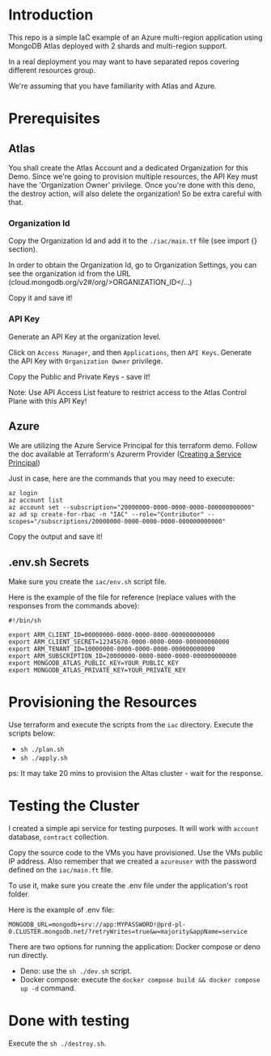 # Introduction

This repo is a simple IaC example of an Azure multi-region application using MongoDB Atlas deployed with 2 shards and multi-region support.

In a real deployment you may want to have separated repos covering different resources group.

We're assuming that you have familiarity with Atlas and Azure.

# Prerequisites

## Atlas

You shall create the Atlas Account and a dedicated Organization for this Demo. 
Since we're going to provision multiple resources, the API Key must have the 'Organization Owner' privilege.
Once you're done with this deno, the destroy action, will also delete the organization! So be extra careful with that.

### Organization Id

Copy the Organization Id and add it to the `./iac/main.tf` file (see import {} section).

In order to obtain the Organization Id, go to Organization Settings, you can see the organization id from the URL (cloud.mongodb.org/v2#/org/&gt;ORGANIZATION_ID&lt;/...)

Copy it and save it!

### API Key

Generate an API Key at the organization level.

Click on `Access Manager`, and then `Applications`, then `API Keys`. Generate the API Key with `Organization Owner` privilege.

Copy the Public and Private Keys - save it!

Note: Use API Access List feature to restrict access to the Atlas Control Plane with this API Key!

## Azure

We are utilizing the Azure Service Principal for this terraform demo. 
Follow the doc available at Terraform's Azurerm Provider ([Creating a Service Principal](https://registry.terraform.io/providers/hashicorp/azurerm/latest/docs/guides/service_principal_client_secret))

Just in case, here are the commands that you may need to execute:

```shell
az login
az account list
az account set --subscription="20000000-0000-0000-0000-000000000000"
az ad sp create-for-rbac -n "IAC" --role="Contributor" --scopes="/subscriptions/20000000-0000-0000-0000-000000000000"
```

Copy the output and save it!

## .env.sh Secrets

Make sure you create the `iac/env.sh` script file.

Here is the example of the file for reference (replace values with the responses from the commands above):

```shell
#!/bin/sh

export ARM_CLIENT_ID=00000000-0000-0000-0000-000000000000
export ARM_CLIENT_SECRET=12345678-0000-0000-0000-000000000000
export ARM_TENANT_ID=10000000-0000-0000-0000-000000000000
export ARM_SUBSCRIPTION_ID=20000000-0000-0000-0000-000000000000
export MONGODB_ATLAS_PUBLIC_KEY=YOUR_PUBLIC_KEY
export MONGODB_ATLAS_PRIVATE_KEY=YOUR_PRIVATE_KEY
```

# Provisioning the Resources

Use terraform and execute the scripts from the `iac` directory.
Execute the scripts below:
- `sh ./plan.sh`
- `sh ./apply.sh`

ps: It may take 20 mins to provision the Altas cluster - wait for the response.

# Testing the Cluster

I created a simple api service for testing purposes. 
It will work with `account` database, `contract` collection.

Copy the source code to the VMs you have provisioned. Use the VMs public IP address. 
Also remember that we created a `azureuser` with the password defined on the `iac/main.ft` file.

To use it, make sure you create the .env file under the application's root folder. 

Here is the example of .env file:
```shell
MONGODB_URL=mongodb+srv://app:MYPASSWORD!@prd-pl-0.CLUSTER.mongodb.net/?retryWrites=true&w=majority&appName=service
```

There are two options for running the application: Docker compose or deno run directly.

- Deno: use the `sh ./dev.sh` script.
- Docker compose: execute the `docker compose build && docker compose up -d` command.

# Done with testing

Execute the `sh ./destroy.sh`.